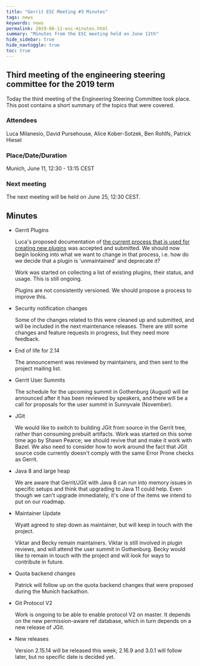 ```yaml
---
title: "Gerrit ESC Meeting #3 Minutes"
tags: news
keywords: news
permalink: 2019-06-11-esc-minutes.html
summary: "Minutes from the ESC meeting held on June 11th"
hide_sidebar: true
hide_navtoggle: true
toc: true
---
```


## Third meeting of the engineering steering committee for the 2019 term

Today the third meeting of the Engineering Steering Committee took
place. This post contains a short summary of the topics that were
covered.

### Attendees

Luca Milanesio, David Pursehouse, Alice Kober-Sotzek, Ben Rohlfs, Patrick Hiesel

### Place/Date/Duration

Munich, June 11, 12:30 - 13:15 CEST

### Next meeting

The next meeting will be held on June 25, 12:30 CEST.

## Minutes

* Gerrit Plugins

  Luca's proposed documentation of
  [the current process that is used for creating new plugins](https://gerrit-review.googlesource.com/c/gerrit/+/226659)
  was accepted and submitted. We should now begin looking into
  what we want to change in that process, i.e. how do we decide that a plugin
  is 'unmaintained' and deprecate it?

  Work was started on collecting a list of existing plugins, their status, and usage.
  This is still ongoing.

  Plugins are not consistently versioned. We should propose a process to
  improve this.

* Security notification changes

  Some of the changes related to this were cleaned up and submitted, and will be
  included in the next maintenance releases. There are still some changes and
  feature requests in progress, but they need more feedback.

* End of life for 2.14

  The announcement was reviewed by maintainers, and then sent to the project
  mailing list.

* Gerrit User Summits

  The schedule for the upcoming summit in Gothenburg (August) will be announced
  after it has been reviewed by speakers, and there will be a call for proposals
  for the user summit in Sunnyvale (November).

* JGit

  We would like to switch to building JGit from source in the Gerrit tree, rather
  than consuming prebuilt artifacts. Work was started on this some time ago by
  Shawn Pearce; we should revive that and make it work with Bazel. We also need
  to consider how to work around the fact that JGit source code currently doesn't
  comply with the same Error Prone checks as Gerrit.

* Java 8 and large heap

  We are aware that Gerrit/JGit with Java 8 can run into memory issues in specific
  setups and think that upgrading to Java 11 could help. Even though we can't upgrade
  immediately, it's one of the items we intend to put on our roadmap.

* Maintainer Update

  Wyatt agreed to step down as maintainer, but will keep in touch with the project.

  Viktar and Becky remain maintainers. Viktar is still involved in plugin reviews, and
  will attend the user summit in Gothenburg. Becky would like to remain in touch with
  the project and will look for ways to contribute in future.

* Quota backend changes

  Patrick will follow up on the quota backend changes that were proposed during the
  Munich hackathon.

* Git Protocol V2

  Work is ongoing to be able to enable protocol V2 on master. It depends on the new
  permission-aware ref database, which in turn depends on a new release of JGit.

* New releases

  Version 2.15.14 will be released this week; 2.16.9 and 3.0.1 will follow later,
  but no specific date is decided yet.
